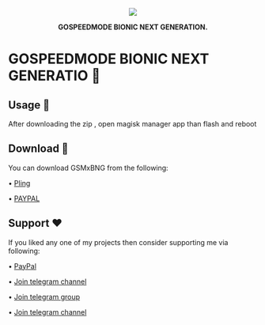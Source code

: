 <p align="center">
<img src="[![image](https://github.com/White9shadow/GSMxBNG/assets/89025328/abe007b6-169d-4be4-8a36-bb22c2e46386)
])">
</p>

<p align="center"><b>GOSPEEDMODE BIONIC NEXT GENERATION.</b></p>





# GOSPEEDMODE BIONIC NEXT GENERATIO 🚀

## Usage 🔢
After downloading the zip , open magisk manager app than flash and reboot

## Download 📲
You can download GSMxBNG from the following:

• [Pling](https://www.pling.com/p/1943570/)

• [PAYPAL](https://paypal.me/revGSM)

## Support ❤️
If you liked any one of my projects then consider supporting me via following:

• [PayPal](https://paypal.me/revGSM)

• [Join telegram channel](https://t.me/godTspeed)

• [Join telegram group](https://t.me/godpseedmode)

• [Join telegram channel](https://godTspeed.xyz)
